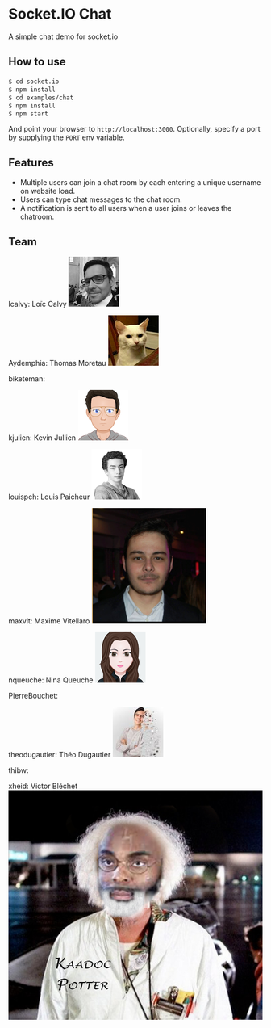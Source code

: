 ﻿
# Socket.IO Chat

A simple chat demo for socket.io

## How to use

```
$ cd socket.io
$ npm install
$ cd examples/chat
$ npm install
$ npm start
```

And point your browser to `http://localhost:3000`. Optionally, specify
a port by supplying the `PORT` env variable.

## Features

- Multiple users can join a chat room by each entering a unique username
on website load.
- Users can type chat messages to the chat room.
- A notification is sent to all users when a user joins or leaves
the chatroom.


## Team

lcalvy: Loïc Calvy ![Loïc Photo](public/images/lcalvy.png)

Aydemphia: Thomas Moretau ![Thomas Photo](public/images/aydemphia.png)

biketeman:

kjulien: Kevin Jullien ![Kevin Jullien](public/images/kjullien.png)

louispch: Louis Paicheur ![Louis Photo](public/images/lpaicheur.png)

maxvit: Maxime Vitellaro ![Maxime Photo](public/images/mv.png)

nqueuche: Nina Queuche ![Nina Queuche](public/images/avatar_nina.png)

PierreBouchet:

theodugautier: Théo Dugautier ![Théo Photo](public/images/tdugautier.jpeg)

thibw:

xheid: Victor Bléchet ![c'est la photo de moi](public/images/KaaDoc.jpg)
